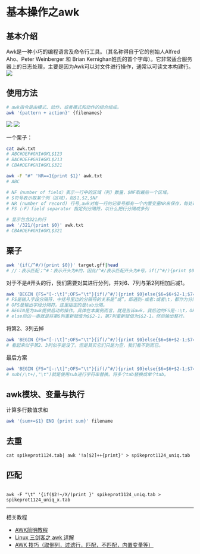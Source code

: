 # 基本操作之awk

## 基本介绍
Awk是一种小巧的编程语言及命令行工具。（其名称得自于它的创始人Alfred Aho、Peter Weinberger 和 Brian Kernighan姓氏的首个字母）。它非常适合服务器上的日志处理，主要是因为Awk可以对文件进行操作，通常以可读文本构建行。
![](https://img.linux.net.cn/data/attachment/album/201502/09/205716uph3b7dlvzgdpykc.jpg)

## 使用方法
```bash
# awk指令是由模式、动作，或者模式和动作的组合组成。
awk '{pattern + action}' {filenames}
```
![](https://mmbiz.qpic.cn/mmbiz_png/9aPYe0E1fb0VAiaysoCX4stsnE05XCdEwib06lOxoGAOW3U74cZjJAfE6tU1fK0MYLtZ5mO9TS3icMfZqib9TNgWdw/640?wx_fmt=png&tp=webp&wxfrom=5&wx_lazy=1&wx_co=1)
![](https://mmbiz.qpic.cn/mmbiz_png/9aPYe0E1fb0VAiaysoCX4stsnE05XCdEwMibpicGPZLWuULvT7IYU4QeZFVtkI15HYcnDLzHkYFgXrEsoibaEC1iaUg/640?wx_fmt=png&tp=webp&wxfrom=5&wx_lazy=1&wx_co=1)

一个栗子：
```bash
cat awk.txt
# ABC#DEF#GHI#GKL$123
# BAC#DEF#GHI#GKL$213
# CBA#DEF#GHI#GKL$321

awk -F "#" 'NR==1{print $1}' awk.txt
# ABC

# NF（number of field）表示一行中的区域（列）数量，$NF取最后一个区域。
# $符号表示取某个列（区域），如$1,$2,$NF
# NR (number of record) 行号,awk对每一行的记录号都有一个内置变量NR来保存，每处理完一条记录NR的值就会自动+1.默认处理所有行。
# FS（-F）field separator 指定列分隔符，以什么把行分隔成多列

# 显示包含321的行
awk '/321/{print $0}' awk.txt
# CBA#DEF#GHI#GKL$321
```

## 栗子
```bash
awk '{if(/^#/){print $0}}' target.gff|head
# //：表示匹配；^#：表示开头为#的，因此/^#/表示匹配开头为#号。if(/^#/){print $0}串起来就是: 如果是以#开头，那么打印整行。
```

对于不是#开头的行，我们需要对其进行分列，并对6、7列与第2列相加后减1。
```bash
awk 'BEGIN {FS="[-:\t]";OFS="\t"}{if(/^#/){print $0}else{$6=$6+$2-1;$7=$7+$2-1;print $0}}' target.gff
# FS是输入字段分隔符，中括号里边的分隔符的关系是“或”。即遇到-或者:或者\t，都作为分隔符分开。
# OFS是输出字段分隔符。这里指定的是tab分隔。
# BEGIN是为awk提供启动的操作。具体在本案例而言，就是告诉awk，我后边的FS是-:\t，OFS是"\t"。
# else后边一串就是将第6列重新赋值为$$2-1，第7列重新赋值为$$2-1。然后输出整行。
```

将第2、3列去掉
```bash
awk 'BEGIN {FS="[-:\t]";OFS="\t"}{if(/^#/){print $0}else{$6=$6+$2-1;$7=$7+$2-1;$2=$3="";print $0}}' target.gff|more
# 看起来似乎第2、3列似乎是没了。但是其实它们只是为空，我们看不到而已。
```

最后方案
```bash
awk 'BEGIN {FS="[-:\t]";OFS="\t"}{if(/^#/){print $0}else{$6=$6+$2-1;$7=$7+$2-1;$2=$3="";sub(/\t+/,"\t");print}}' target.gff  > output.gff
# sub(/\t+/,"\t")就是使用sub进行字符串替换。将多个tab替换成单个tab。
```

## awk模块、变量与执行



计算多行数值求和
```bash
awk '{sum+=$1} END {print sum}' filename
```

## 去重
```
cat spikeprot1124.tab| awk '!a[$2]++{print}' > spikeprot1124_uniq.tab 

```

## 匹配
```

awk -F "\t" '{if($2!~/X/)print }' spikeprot1124_uniq.tab > spikeprot1124_uniq_x.tab
```

---
相关教程
+ [AWK简明教程](https://coolshell.cn/articles/9070.html)
+ [Linux 三剑客之 awk 详解](https://mp.weixin.qq.com/s?__biz=MzAxODI5ODMwOA==&mid=2666545074&idx=1&sn=7a6f86ae45c5e7254b71da7fcbbdef8d&chksm=80dcfb19b7ab720ff5ffc78d77092b805c54b22839e02fbf4741f06be90845552172258ac978&scene=0&xtrack=1#rd)
+ [AWK 技巧（取倒列，过滤行，匹配，不匹配，内置变量等）](https://www.cnblogs.com/kevingrace/p/8481965.html)








